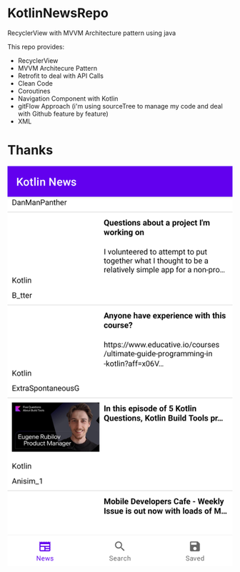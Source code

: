 # KotlinNewsRepo
RecyclerView with MVVM Architecture pattern using java 

This repo provides:
*  RecyclerView 
*  MVVM Architecure Pattern 
*  Retrofit to deal with API Calls 
*  Clean Code 
*  Coroutines  
*  Navigation Component with Kotlin 
*  gitFlow Approach (i'm using sourceTree to manage my code and deal with Github feature by feature) 
*  XML 

# Thanks



![Screen](/demo.png)
